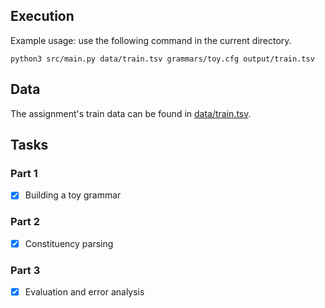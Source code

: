 ## Execution

Example usage: use the following command in the current directory.

`python3 src/main.py data/train.tsv grammars/toy.cfg output/train.tsv`

## Data

The assignment's train data can be found in [data/train.tsv](data/train.tsv).

## Tasks
### Part 1
- [x] Building a toy grammar

### Part 2 
- [x] Constituency parsing

### Part 3
- [x] Evaluation and error analysis
